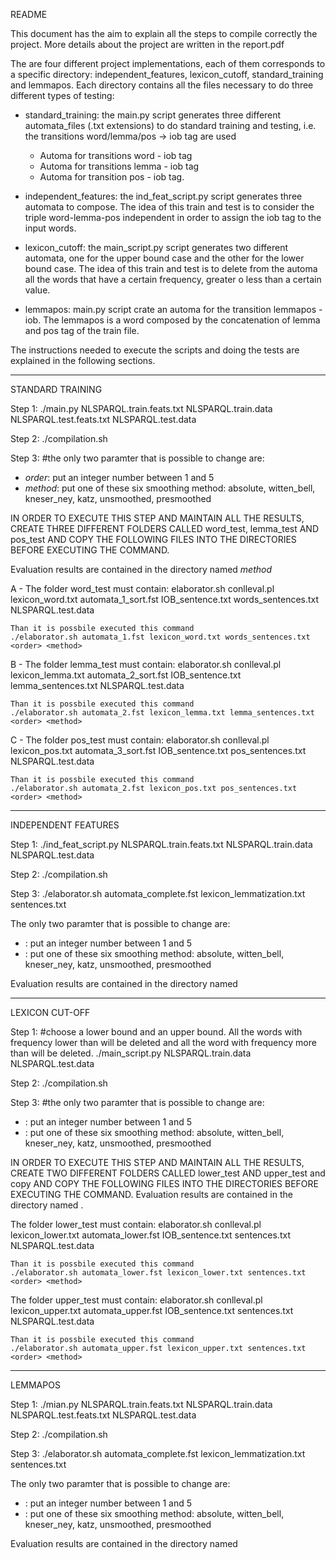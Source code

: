README

This document has the aim to explain all the steps to compile correctly the project. More details about the project are written in the report.pdf

The are four different project implementations, each of them corresponds to a specific directory: independent_features, lexicon_cutoff, standard_training and lemmapos.
Each directory contains all the files necessary to do three different types of testing:
- standard_training: the main.py script generates three different automata_files (.txt extensions) to do standard training and testing, i.e. the transitions word/lemma/pos -> iob tag are used 
	- Automa for transitions word - iob tag
	- Automa for transitions lemma - iob tag
	- Automa for transition pos - iob tag.
	
- independent_features:	the ind_feat_script.py script generates three automata to compose. The idea of this train and test is to consider the triple word-lemma-pos independent in order to assign the iob tag to the input words.

- lexicon_cutoff: the main_script.py script generates two different automata, one for the upper bound case and the other for the lower bound case. The idea of this train and test is to delete from the automa all the words that have a certain frequency, greater o less than a certain value.

- lemmapos: main.py script crate an automa for the transition lemmapos - iob. The lemmapos is a word composed by the concatenation of lemma and pos tag of the train file.

The instructions needed to execute the scripts and doing the tests are explained in the following sections.

----------------------------------------------------------------------------------------------------------------------------

STANDARD TRAINING

Step 1:
./main.py NLSPARQL.train.feats.txt NLSPARQL.train.data NLSPARQL.test.feats.txt NLSPARQL.test.data

Step 2:
./compilation.sh

Step 3: 
#the only two paramter that is possible to change are:
 -  _order_:	put an integer number between 1 and 5
 -  _method_:	put one of these six smoothing method: absolute, witten_bell, kneser_ney, katz, unsmoothed, presmoothed

IN ORDER TO EXECUTE THIS STEP AND MAINTAIN ALL THE RESULTS, CREATE THREE DIFFERENT FOLDERS CALLED word_test, lemma_test AND pos_test AND COPY THE FOLLOWING FILES INTO THE DIRECTORIES BEFORE EXECUTING THE COMMAND.

Evaluation results are contained in the directory named _method_

A - The folder word_test must contain:
 	elaborator.sh
 	conlleval.pl
 	lexicon_word.txt
 	automata_1_sort.fst
 	IOB_sentence.txt
 	words_sentences.txt
 	NLSPARQL.test.data

 	Than it is possbile executed this command
	./elaborator.sh automata_1.fst lexicon_word.txt words_sentences.txt <order> <method>

B - The folder lemma_test must contain:
 	elaborator.sh
 	conlleval.pl
 	lexicon_lemma.txt
 	automata_2_sort.fst
 	IOB_sentence.txt
 	lemma_sentences.txt
 	NLSPARQL.test.data

 	Than it is possbile executed this command
	./elaborator.sh automata_2.fst lexicon_lemma.txt lemma_sentences.txt <order> <method>

C - The folder pos_test must contain:
 	elaborator.sh
 	conlleval.pl
 	lexicon_pos.txt
 	automata_3_sort.fst
 	IOB_sentence.txt
 	pos_sentences.txt
 	NLSPARQL.test.data

 	Than it is possbile executed this command
	./elaborator.sh automata_2.fst lexicon_pos.txt pos_sentences.txt <order> <method>


---------------------------------------------------------------------------------------------------------------------------

INDEPENDENT FEATURES 

Step 1:
./ind_feat_script.py  NLSPARQL.train.feats.txt NLSPARQL.train.data NLSPARQL.test.data

Step 2:
./compilation.sh

Step 3:
./elaborator.sh automata_complete.fst lexicon_lemmatization.txt sentences.txt <order> <method>
 
The only two paramter that is possible to change are:
 - <order>:	put an integer number between 1 and 5
 -  <method>:	put one of these six smoothing method: absolute, witten_bell, kneser_ney, katz, unsmoothed, presmoothed

Evaluation results are contained in the directory named <method>

----------------------------------------------------------------------------------------------------------------------------

LEXICON CUT-OFF

Step 1:
#choose a lower bound and an upper bound. All the words with frequency lower than <lower-bound> will be deleted and all the word with frequency more than <upper-bound> will be deleted.
./main_script.py NLSPARQL.train.data NLSPARQL.test.data <lower-bound> <upper-bound>

Step 2:
./compilation.sh

Step 3: 
#the only two paramter that is possible to change are:
 - 	<order>:	put an integer number between 1 and 5
 -  <method>:	put one of these six smoothing method: absolute, witten_bell, kneser_ney, katz, unsmoothed, presmoothed

IN ORDER TO EXECUTE THIS STEP AND MAINTAIN ALL THE RESULTS, CREATE TWO DIFFERENT FOLDERS CALLED lower_test AND upper_test and copy AND COPY THE FOLLOWING FILES INTO THE DIRECTORIES BEFORE EXECUTING THE COMMAND.
Evaluation results are contained in the directory named <method>.
  
The folder lower_test must contain:
 	elaborator.sh
 	conlleval.pl
 	lexicon_lower.txt
 	automata_lower.fst
 	IOB_sentence.txt
 	sentences.txt
 	NLSPARQL.test.data

 	Than it is possbile executed this command
	./elaborator.sh automata_lower.fst lexicon_lower.txt sentences.txt <order> <method>

The folder upper_test must contain:
 	elaborator.sh
 	conlleval.pl
 	lexicon_upper.txt
 	automata_upper.fst
 	IOB_sentence.txt
 	sentences.txt
 	NLSPARQL.test.data

 	Than it is possbile executed this command
	./elaborator.sh automata_upper.fst lexicon_upper.txt sentences.txt <order> <method>

----------------------------------------------------------------------------------------------------------------------------

LEMMAPOS

Step 1:
./mian.py  NLSPARQL.train.feats.txt NLSPARQL.train.data NLSPARQL.test.feats.txt NLSPARQL.test.data

Step 2:
./compilation.sh

Step 3: 
./elaborator.sh automata_complete.fst lexicon_lemmatization.txt sentences.txt <order> <method>

The only two paramter that is possible to change are:
 -  <order>:	put an integer number between 1 and 5
 -  <method>:	put one of these six smoothing method: absolute, witten_bell, kneser_ney, katz, unsmoothed, presmoothed
 
Evaluation results are contained in the directory named <method>
